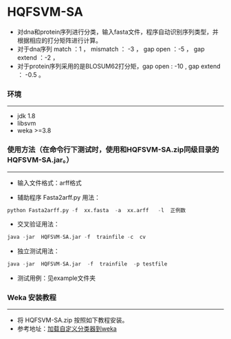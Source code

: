 # HQFSVM-SA
* 对dna和protein序列进行分类，输入fasta文件，程序自动识别序列类型，并根据相应的打分矩阵进行计算。
* 对于dna序列 match ：1 ， mismatch ： -3 ，  gap open ：-5 ， gap extend ：-2 ，
* 对于protein序列采用的是BLOSUM62打分矩，gap open : -10 , gap extend ： -0.5 。

### 环境
***********
* jdk 1.8
* libsvm
* weka >=3.8

### 使用方法（在命令行下测试时，使用和HQFSVM-SA.zip同级目录的HQFSVM-SA.jar。）
***********************

* 输入文件格式：arff格式

* 辅助程序 Fasta2arff.py 用法：
```py
python Fasta2arff.py -f  xx.fasta  -a  xx.arff   -l  正例数
```
* 交叉验证用法：
```py
java -jar  HQFSVM-SA.jar -f  trainfile -c  cv
```
* 独立测试用法：
```py
java -jar  HQFSVM-SA.jar  -f  trainfile  -p testfile 
```

* 测试用例：见example文件夹

### Weka 安装教程

******************************
* 将 HQFSVM-SA.zip 按照如下教程安装。
* 参考地址：[加载自定义分类器到weka](https://blog.csdn.net/So_that/article/details/82915198)
